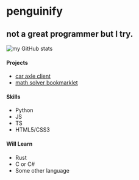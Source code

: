 # penguinify
## not a great programmer but I try.

![my GitHub stats](https://github-readme-stats.vercel.app/api?username=penguinify&show_icons=true&theme=blue_navy)

#### Projects
- [car axle client](https://github.com/car-axle-client/car-axle-client)
- [math solver bookmarklet](https://github.com/penguinify/math-bookmarklet)

#### Skills
- Python
- JS
- TS
- HTML5/CSS3

#### Will Learn
- Rust
- C or C#
- Some other language
